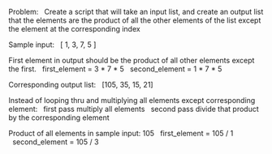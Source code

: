 Problem:
&nbsp;&nbsp;Create a script that will take an input list, and create an output list that the elements are the product of all the other elements of the list except the element at the corresponding index

Sample input:
&nbsp;&nbsp;[ 1, 3, 7, 5 ]

First element in output should be the product of all other elements except the first.
&nbsp;&nbsp;first_element = 3 * 7 * 5
&nbsp;&nbsp;second_element = 1 * 7 * 5

Corresponding output list:
&nbsp;&nbsp;[105, 35, 15, 21]

Instead of looping thru and multiplying all elements except corresponding element:
&nbsp;&nbsp;first pass multiply all elements
&nbsp;&nbsp;second pass divide that product by the corresponding element

Product of all elements in sample input: 105
&nbsp;&nbsp;first_element = 105 / 1
&nbsp;&nbsp;second_element = 105 / 3

